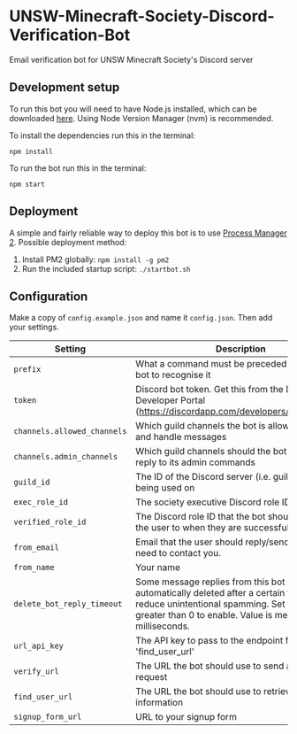 # UNSW-Minecraft-Society-Discord-Verification-Bot
Email verification bot for UNSW Minecraft Society's Discord server

## Development setup

To run this bot you will need to have Node.js installed, which can be downloaded [here](https://nodejs.org/en/). Using Node Version Manager (nvm) is recommended.

To install the dependencies run this in the terminal:
```shell
npm install
```

To run the bot run this in the terminal:
```shell
npm start
```

## Deployment

A simple and fairly reliable way to deploy this bot is to use [Process Manager 2](https://pm2.keymetrics.io/). Possible deployment method:
1. Install PM2 globally: `npm install -g pm2`
2. Run the included startup script: `./startbot.sh`


## Configuration

Make a copy of `config.example.json` and name it `config.json`. Then add your settings.

| **Setting** | **Description** | **Example** |
| ----------- | --------------- | ----------- |
| `prefix` | What a command must be preceded with for the bot to recognise it | `!` |
| `token` | Discord bot token. Get this from the Discord Developer Portal (https://discordapp.com/developers/applications/) | |
| `channels.allowed_channels` | Which guild channels the bot is allowed to reply and handle messages | `["first channel's id", "second channel's id"]` |
| `channels.admin_channels` | Which guild channels should the bot listen and reply to its admin commands | `["first admin channel's id", "second admin channel's id"]` |
| `guild_id` | The ID of the Discord server (i.e. guild) this bot is being used on | `123456789012345678` |
| `exec_role_id` | The society executive Discord role ID | `123456789012345678` |
| `verified_role_id` | The Discord role ID that the bot should promote the user to when they are successfully verified | `123456789012345678` |
| `from_email` | Email that the user should reply/send to if they need to contact you. | johncitizen@blahblah.com |
| `from_name` | Your name | John Citizen |
| `delete_bot_reply_timeout` | Some message replies from this bot can be automatically deleted after a certain time to reduce unintentional spamming. Set to a value greater than 0 to enable. Value is measured in milliseconds. | `30000` (30 seconds) |
| `url_api_key` | The API key to pass to the endpoint for 'find_user_url' | `some-api-key-string` |
| `verify_url` | The URL the bot should use to send a verification request | `https://your_verification_url_here.com/endpoint/` |
| `find_user_url` | The URL the bot should use to retrieve user information | `https://your_find_user_url_here.com/endpoint/` |
| `signup_form_url` | URL to your signup form | `https://your_form_url_here.com` |
